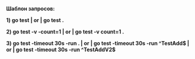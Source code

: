 **Шаблон запросов:**

**1) go test | or | go test .**

**2) go test -v -count=1 | or | go test -v count=1 .**

**3) go test -timeout 30s -run . | or | go test -timeout 30s -run ^TestAdd$ | or | go test -timeout 30s -run ^TestAddV2$**